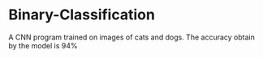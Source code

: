 # Binary-Classification
A CNN program trained on images of cats and dogs. The accuracy obtain by the model is 94%
